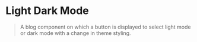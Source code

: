 # Light Dark Mode
> A blog component on which a button is displayed to select light mode or dark mode with a change in theme styling.